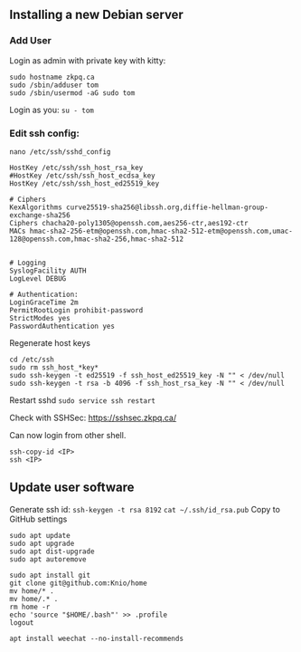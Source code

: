 

## Installing a new Debian server


### Add User
Login as admin with private key with kitty:
```
sudo hostname zkpq.ca
sudo /sbin/adduser tom
sudo /sbin/usermod -aG sudo tom
```

Login as you:
`su - tom`

### Edit ssh config:

`nano /etc/ssh/sshd_config`
```
HostKey /etc/ssh/ssh_host_rsa_key
#HostKey /etc/ssh/ssh_host_ecdsa_key
HostKey /etc/ssh/ssh_host_ed25519_key

# Ciphers
KexAlgorithms curve25519-sha256@libssh.org,diffie-hellman-group-exchange-sha256
Ciphers chacha20-poly1305@openssh.com,aes256-ctr,aes192-ctr
MACs hmac-sha2-256-etm@openssh.com,hmac-sha2-512-etm@openssh.com,umac-128@openssh.com,hmac-sha2-256,hmac-sha2-512


# Logging
SyslogFacility AUTH
LogLevel DEBUG

# Authentication:
LoginGraceTime 2m
PermitRootLogin prohibit-password
StrictModes yes
PasswordAuthentication yes
```

Regenerate host keys
```
cd /etc/ssh
sudo rm ssh_host_*key*
sudo ssh-keygen -t ed25519 -f ssh_host_ed25519_key -N "" < /dev/null
sudo ssh-keygen -t rsa -b 4096 -f ssh_host_rsa_key -N "" < /dev/null
```

Restart sshd
`sudo service ssh restart`

Check with SSHSec: https://sshsec.zkpq.ca/<IP>

Can now login from other shell.
```
ssh-copy-id <IP>
ssh <IP>
```

## Update user software

Generate ssh id:
`ssh-keygen -t rsa 8192`
`cat ~/.ssh/id_rsa.pub`
Copy to GitHub settings


```
sudo apt update
sudo apt upgrade
sudo apt dist-upgrade
sudo apt autoremove

sudo apt install git
git clone git@github.com:Knio/home
mv home/* .
mv home/.* .
rm home -r
echo 'source "$HOME/.bash"' >> .profile
logout
```

```
apt install weechat --no-install-recommends
```
